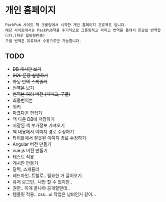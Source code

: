 # 개인 홈페이지

```
PackPub 사이트 책 크롤링에서 시작한 개인 홈페이지 프로젝트 입니다.
해당 사이트에서는 PackPub책을 주기적으로 크롤링하고 파파고 번역을 돌려서 한글로 번역합니다.(하루 할당량만큼)
구글 번역은 유료라서 수동으로만 가능합니다.
```

## TODO

* ~~DB 게시판 보기~~
* ~~SQL 문장 실행하기~~
* ~~자동 번역 스케쥴러~~
* ~~번역본 보기~~
* ~~번역본 여러 버전 (파파고, 구글)~~
* 최종번역본
* 위키
* 마크다운 편집기
* 책 다운 DB에 저장하기
* 저장된 책 부가정보 가져오기
* 책 내용에서 이미지 경로 수정하기
* 타이틀에서 잘못된 이미지 경로 수정하기
* Angular 버전 만들기
* vue.js 버전 만들기
* 테스트 적용
* 게시판 만들기
* 달력, 스케쥴러
* 레드마인..트렐로.. 필요한 거 끌어오기
* 유저 로그인.. 나만 할 수 있지만..
* 권한.. 이게 끝나야 공개할텐데..
* 템플릿 적용.. css...ui 작업은 낭비인거 같아...
